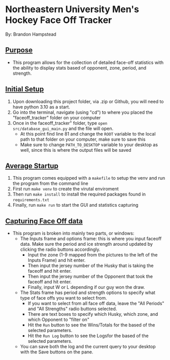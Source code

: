 # Northeastern University Men's Hockey Face Off Tracker
By: Brandon Hampstead

## <ins> Purpose <ins>
- This program allows for the collection of detailed face-off statistics with the ability to display stats based of opponent, zone, period, and strength.

## <ins> Initial Setup <ins>
1. Upon downloading this project folder, via .zip or Github, you will need to have python 3.10 as a start.
2. Go into the terminal, navigate (using "cd") to where you placed the "faceoff_tracker" folder on your computer
3. Once in the faceoff_tracker" folder, type <code>open src/database_gui_main.py</code> and the file will open.
   - At this point find line 81 and change the <code>ROOT</code> variable to the local path to that folder on your computer, make sure to save this 
   - Make sure to change <code>PATH_TO_DESKTOP</code> variable to your desktop as well, since this is where the output files will be saved
## <ins> Average Startup <ins>
1. This program comes equipped with a <code>makefile</code> to setup the venv and run the program from the command line
2. First run <code>make venv</code> to create the virutal enviroment
3. Then run <code>make install</code> to install the required packages found in <code>requirements.txt</code>
4. Finally, run <code>make run</code> to start the GUI and statistics capturing

## <ins> Capturing Face Off data <ins>
- This program is broken into mainly two parts, or windows:
  - The Inputs frame and options frame: this is where you input faceoff data. Make sure the period and ice strength around updated by clicking the radio buttons accordingly. 
    - Input the zone (1-9 mapped from the pictures to the left of the Inputs Frame) and hit enter. 
    - Then input the jersey number of the Husky that is taking the faceoff and hit enter. 
    - Then input the jersey number of the Opponent that took the faceoff and hit enter. 
    - Finally, input W or L depending if our guy won the draw.
  - The Stats frame has period and strength options to specify what type of face offs you want to select from.
    - If you want to select from all face off data, leave the "All Periods" and "All Strengths" radio buttons selected.
    - There are text boxes to specify which Husky, which zone, and which Opponent to "filter on"
    - Hit the <code>Run</code> button to see the Wins/Totals for the based of the selected parameters. 
    - Hit the <code>Run Log</code> button to see the Logsfor the based of the selected parameters.
  - You can save both the log and the current query to your desktop with the Save buttons on the pane.

